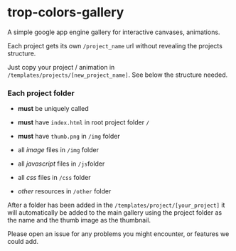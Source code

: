 # trop-colors-gallery

A simple google app engine gallery for interactive canvases, animations.

Each project gets its own `/project_name` url without revealing the projects structure.

Just copy your project / animation in
`/templates/projects/[new_project_name]`. See below the structure needed.


### Each project folder ###

* **must** be uniquely called

* **must** have `index.html` in root project folder `/`

* **must** have `thumb.png` in `/img` folder

* all *image* files in `/img` folder

* all *javascript* files in `/js`folder

* all *css* files in `/css` folder

* *other* resources in `/other` folder


After a folder has been added in the `/templates/project/[your_project]`
it will automatically be added to the main gallery using the project folder
as the name and the thumb image as the thumbnail.

Please open an issue for any problems you might encounter, or features we
could add.

